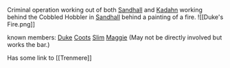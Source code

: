 Criminal operation working out of both [Sandhall](Sandhall) and [Kadahn](Kadahn.md) working behind the Cobbled Hobbler in [Sandhall](Sandhall) behind a painting of a fire. ![[Duke's Fire.png]]

known members:
[Duke](Duke.md)
[Coots](Coots.md)
[Slim](Slim.md)
[Maggie](Maggie.md) (May not be directly involved but works the bar.)

Has some link to [[Trenmere]]